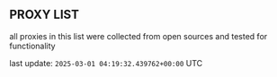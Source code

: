 ## PROXY LIST

all proxies in this list were collected from open sources and tested for functionality

last update: `2025-03-01 04:19:32.439762+00:00` UTC